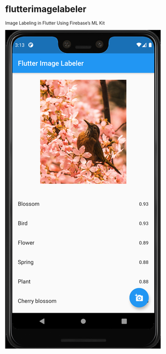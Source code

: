# flutterimagelabeler

Image Labeling in Flutter Using Firebase’s ML Kit

![Screenshot](https://github.com/arpita505/FlutterImageLabeler/blob/master/docs/Screenshot.png)

